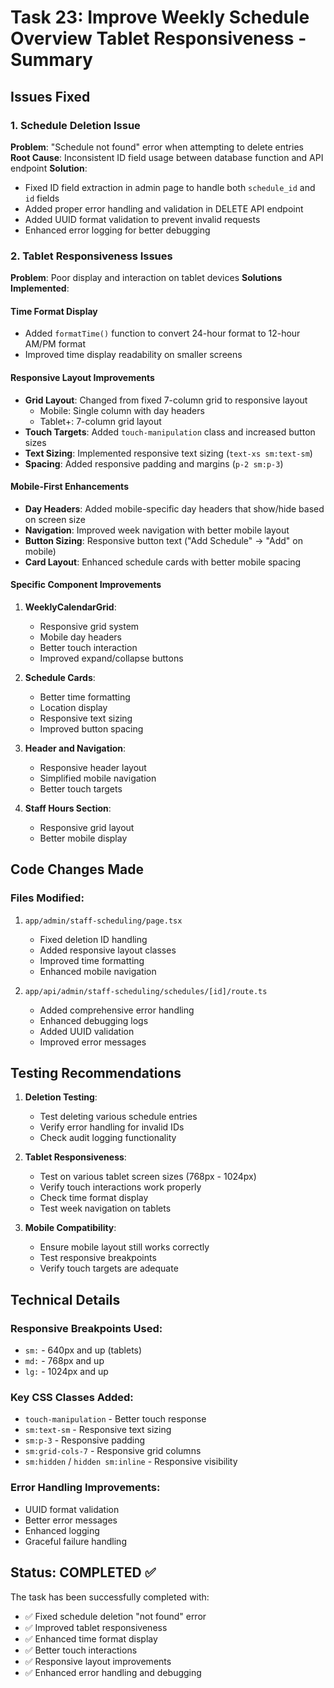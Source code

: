 # Task 23: Improve Weekly Schedule Overview Tablet Responsiveness - Summary

## Issues Fixed

### 1. Schedule Deletion Issue
**Problem**: "Schedule not found" error when attempting to delete entries
**Root Cause**: Inconsistent ID field usage between database function and API endpoint
**Solution**: 
- Fixed ID field extraction in admin page to handle both `schedule_id` and `id` fields
- Added proper error handling and validation in DELETE API endpoint
- Added UUID format validation to prevent invalid requests
- Enhanced error logging for better debugging

### 2. Tablet Responsiveness Issues
**Problem**: Poor display and interaction on tablet devices
**Solutions Implemented**:

#### Time Format Display
- Added `formatTime()` function to convert 24-hour format to 12-hour AM/PM format
- Improved time display readability on smaller screens

#### Responsive Layout Improvements
- **Grid Layout**: Changed from fixed 7-column grid to responsive layout
  - Mobile: Single column with day headers
  - Tablet+: 7-column grid layout
- **Touch Targets**: Added `touch-manipulation` class and increased button sizes
- **Text Sizing**: Implemented responsive text sizing (`text-xs sm:text-sm`)
- **Spacing**: Added responsive padding and margins (`p-2 sm:p-3`)

#### Mobile-First Enhancements
- **Day Headers**: Added mobile-specific day headers that show/hide based on screen size
- **Navigation**: Improved week navigation with better mobile layout
- **Button Sizing**: Responsive button text ("Add Schedule" → "Add" on mobile)
- **Card Layout**: Enhanced schedule cards with better mobile spacing

#### Specific Component Improvements
1. **WeeklyCalendarGrid**:
   - Responsive grid system
   - Mobile day headers
   - Better touch interaction
   - Improved expand/collapse buttons

2. **Schedule Cards**:
   - Better time formatting
   - Location display
   - Responsive text sizing
   - Improved button spacing

3. **Header and Navigation**:
   - Responsive header layout
   - Simplified mobile navigation
   - Better touch targets

4. **Staff Hours Section**:
   - Responsive grid layout
   - Better mobile display

## Code Changes Made

### Files Modified:
1. `app/admin/staff-scheduling/page.tsx`
   - Fixed deletion ID handling
   - Added responsive layout classes
   - Improved time formatting
   - Enhanced mobile navigation

2. `app/api/admin/staff-scheduling/schedules/[id]/route.ts`
   - Added comprehensive error handling
   - Enhanced debugging logs
   - Added UUID validation
   - Improved error messages

## Testing Recommendations

1. **Deletion Testing**:
   - Test deleting various schedule entries
   - Verify error handling for invalid IDs
   - Check audit logging functionality

2. **Tablet Responsiveness**:
   - Test on various tablet screen sizes (768px - 1024px)
   - Verify touch interactions work properly
   - Check time format display
   - Test week navigation on tablets

3. **Mobile Compatibility**:
   - Ensure mobile layout still works correctly
   - Test responsive breakpoints
   - Verify touch targets are adequate

## Technical Details

### Responsive Breakpoints Used:
- `sm:` - 640px and up (tablets)
- `md:` - 768px and up
- `lg:` - 1024px and up

### Key CSS Classes Added:
- `touch-manipulation` - Better touch response
- `sm:text-sm` - Responsive text sizing
- `sm:p-3` - Responsive padding
- `sm:grid-cols-7` - Responsive grid columns
- `sm:hidden` / `hidden sm:inline` - Responsive visibility

### Error Handling Improvements:
- UUID format validation
- Better error messages
- Enhanced logging
- Graceful failure handling

## Status: COMPLETED ✅

The task has been successfully completed with:
- ✅ Fixed schedule deletion "not found" error
- ✅ Improved tablet responsiveness
- ✅ Enhanced time format display
- ✅ Better touch interactions
- ✅ Responsive layout improvements
- ✅ Enhanced error handling and debugging